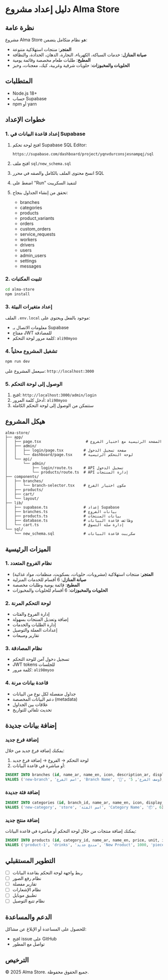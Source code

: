 # دليل إعداد مشروع Alma Store

## نظرة عامة

مشروع Alma Store هو نظام متكامل يتضمن:
- **المتجر**: منتجات استهلاكية متنوعة
- **صيانة المنازل**: خدمات السباكة، الكهرباء، النجارة، الدهان، الحدادة، والنظافة
- **المطبخ**: طلبات طعام مخصصة وقائمة يومية
- **الحلويات والمخبوزات**: حلويات شرقية وغربية، كيك، معجنات، وخبز

## المتطلبات

- Node.js 18+
- حساب Supabase
- npm أو yarn

## خطوات الإعداد

### 1. إعداد قاعدة البيانات في Supabase

1. افتح لوحة تحكم Supabase SQL Editor:
   ```
   https://supabase.com/dashboard/project/yqnvdurconsjesnampqj/sql
   ```

2. افتح ملف `sql/new_schema.sql`

3. انسخ محتوى الملف بالكامل والصقه في محرر SQL

4. اضغط على "Run" لتنفيذ السكريبت

5. تحقق من إنشاء الجداول بنجاح:
   - branches
   - categories
   - products
   - product_variants
   - orders
   - custom_orders
   - service_requests
   - workers
   - drivers
   - users
   - admin_users
   - settings
   - messages

### 2. تثبيت المكتبات

```bash
cd alma-store
npm install
```

### 3. إعداد متغيرات البيئة

الملف `.env.local` موجود بالفعل ويحتوي على:
- معلومات الاتصال بـ Supabase
- مفتاح JWT للمصادقة
- كلمة مرور لوحة التحكم: `ali98myoo`

### 4. تشغيل المشروع محلياً

```bash
npm run dev
```

سيعمل المشروع على: `http://localhost:3000`

### 5. الوصول إلى لوحة التحكم

1. افتح: `http://localhost:3000/admin/login`
2. أدخل كلمة المرور: `ali98myoo`
3. ستتمكن من الوصول إلى لوحة التحكم الكاملة

## هيكل المشروع

```
alma-store/
├── app/
│   ├── page.tsx                    # الصفحة الرئيسية مع اختيار الفروع
│   ├── admin/
│   │   ├── login/page.tsx         # صفحة تسجيل الدخول
│   │   └── dashboard/page.tsx     # لوحة التحكم الرئيسية
│   └── api/
│       └── admin/
│           ├── login/route.ts     # API تسجيل الدخول
│           └── products/route.ts  # API إدارة المنتجات
├── components/
│   ├── branches/
│   │   └── branch-selector.tsx    # مكون اختيار الفرع
│   ├── products/
│   ├── cart/
│   └── layout/
├── lib/
│   ├── supabase.ts                # إعداد Supabase
│   ├── branches.ts                # بيانات الفروع
│   ├── products.ts                # بيانات المنتجات
│   ├── database.ts                # وظائف قاعدة البيانات
│   └── cart.ts                    # إدارة سلة التسوق
└── sql/
    └── new_schema.sql             # سكريبت قاعدة البيانات

```

## الميزات الرئيسية

### 1. نظام الفروع المتعدد

- **المتجر**: منتجات استهلاكية (مشروبات، حلويات، بسكويت، منظفات، مواد غذائية)
- **صيانة المنازل**: 6 أقسام للخدمات المنزلية
- **المطبخ**: قائمة يومية وطلبات مخصصة
- **الحلويات والمخبوزات**: 6 أقسام للحلويات والمخبوزات

### 2. لوحة التحكم المرنة

- إدارة الفروع والفئات
- إضافة وتعديل المنتجات بسهولة
- إدارة الطلبات والخدمات
- إعدادات العملة والتوصيل
- تقارير ومبيعات

### 3. نظام المصادقة

- تسجيل دخول آمن للوحة التحكم
- JWT tokens للجلسات
- كلمة مرور: `ali98myoo`

### 4. قاعدة بيانات مرنة

- جداول منفصلة لكل نوع من البيانات
- دعم البيانات المخصصة (metadata)
- علاقات بين الجداول
- تحديث تلقائي للتواريخ

## إضافة بيانات جديدة

### إضافة فرع جديد

يمكنك إضافة فرع جديد من خلال:
1. لوحة التحكم → الفروع → إضافة فرع جديد
2. أو مباشرة في قاعدة البيانات:

```sql
INSERT INTO branches (id, name_ar, name_en, icon, description_ar, display_order)
VALUES ('new-branch', 'اسم الفرع', 'Branch Name', '🏪', 'وصف الفرع', 5);
```

### إضافة فئة جديدة

```sql
INSERT INTO categories (id, branch_id, name_ar, name_en, icon, display_order)
VALUES ('new-category', 'store', 'اسم الفئة', 'Category Name', '📦', 6);
```

### إضافة منتج جديد

يمكنك إضافة منتجات من خلال لوحة التحكم أو مباشرة في قاعدة البيانات:

```sql
INSERT INTO products (id, category_id, name_ar, name_en, price, unit, image, stock, is_available)
VALUES ('product-1', 'drinks', 'منتج جديد', 'New Product', 1000, 'piece', 'image-url', 100, true);
```

## التطوير المستقبلي

- [ ] ربط واجهة لوحة التحكم بقاعدة البيانات
- [ ] نظام رفع الصور
- [ ] تقارير مفصلة
- [ ] نظام الإشعارات
- [ ] تطبيق موبايل
- [ ] نظام تتبع التوصيل

## الدعم والمساعدة

للحصول على المساعدة أو الإبلاغ عن مشاكل:
- افتح issue على GitHub
- تواصل مع المطور

## الترخيص

© 2025 Alma Store. جميع الحقوق محفوظة.
